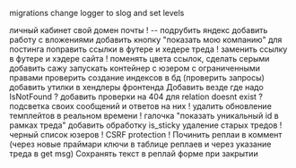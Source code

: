 migrations
change logger to slog and set levels

личный кабинет
свой домен почты ! -- подрубить яндекс
добавить работу с вложениями
добавить кнопку "показать мою компанию" для постинга
поправить ссылки в футере и хедере треда !
заменить ссылку в футере и хэдере сайта !
поменять цвета ссылок, сделать серыми
добавить сажу
запускать контейнер с юзером с ограниченными правами
проверить создание индексов в бд (проверить запросы)
добавить утилки в хендлеры фронтенда
Добавить везде где надо IsNotFound ?
добавить проверки на 404 для relation doesnt exist ?
подсветка своих сообщений и ответов на них !
удалить обновление темплейтов в реальном времени !
галочка "показать уникальный id в рамках треда"
добавить обработку is_sticky
удаление старых тредов !
черный список юзеров !
CSRF protection !
Починить реплаи в коммент (через новые праймари ключи в таблице реплаев и через указание треда в get msg)
Сохранять текст в реплай форме при закрытии